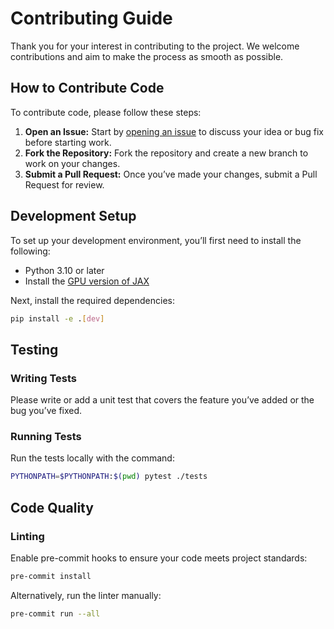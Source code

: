 # Contributing Guide

Thank you for your interest in contributing to the project. We welcome contributions and aim to make the process as smooth as possible.

## How to Contribute Code

To contribute code, please follow these steps:

1. **Open an Issue:** Start by [opening an issue](new-issue) to discuss your idea or bug fix before starting work.
2. **Fork the Repository:** Fork the repository and create a new branch to work on your changes.
3. **Submit a Pull Request:** Once you’ve made your changes, submit a Pull Request for review.

## Development Setup

To set up your development environment, you’ll first need to install the following:

- Python 3.10 or later
- Install the [GPU version of JAX](https://jax.readthedocs.io/en/latest/installation.html)

Next, install the required dependencies:

```bash
pip install -e .[dev]
```

## Testing

### Writing Tests

Please write or add a unit test that covers the feature you’ve added or the bug you’ve fixed.

### Running Tests

Run the tests locally with the command:

```bash
PYTHONPATH=$PYTHONPATH:$(pwd) pytest ./tests
```

## Code Quality

### Linting

Enable pre-commit hooks to ensure your code meets project standards:

```bash
pre-commit install
```

Alternatively, run the linter manually:

```bash
pre-commit run --all
```
